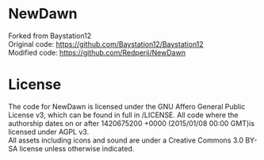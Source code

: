 # NewDawn
Forked from Baystation12                 
Original code: https://github.com/Baystation12/Baystation12         
Modified code: https://github.com/Redperij/NewDawn
# License
The code for NewDawn is licensed under the GNU Affero General Public License v3, which can be found in full in /LICENSE.
All code where the authorship dates on or after 1420675200 +0000 (2015/01/08 00:00 GMT)is licensed under AGPL v3.   
All assets including icons and sound are under a Creative Commons 3.0 BY-SA license unless otherwise indicated.
